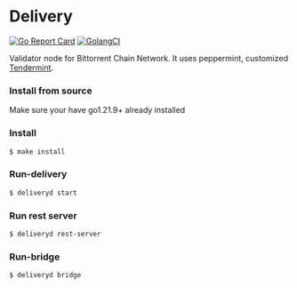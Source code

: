 # Delivery

[![Go Report Card](https://goreportcard.com/badge/github.com/bttcprotocol/delivery)](https://goreportcard.com/report/github.com/bttcprotocol/delivery) [![GolangCI](https://golangci.com/badges/github.com/bttcprotocol/delivery.svg)](https://golangci.com/r/github.com/bttcprotocol/delivery)


Validator node for Bittorrent Chain Network. It uses peppermint, customized [Tendermint](https://github.com/tendermint/tendermint).

### Install from source 

Make sure your have go1.21.9+ already installed

### Install 
```bash 
$ make install 
```

### Run-delivery 
```bash 
$ deliveryd start
```

### Run rest server

```bash 
$ deliveryd rest-server 
```

### Run-bridge 
```bash 
$ deliveryd bridge
```

